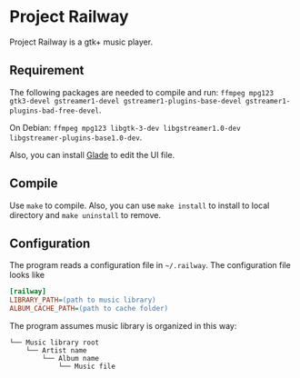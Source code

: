 # Project Railway

Project Railway is a gtk+ music player.

## Requirement

The following packages are needed to compile and run: `ffmpeg mpg123 gtk3-devel gstreamer1-devel gstreamer1-plugins-base-devel gstreamer1-plugins-bad-free-devel`.

On Debian: `ffmpeg mpg123 libgtk-3-dev libgstreamer1.0-dev libgstreamer-plugins-base1.0-dev`.

Also, you can install [Glade](https://glade.gnome.org/) to edit the UI file.

## Compile

Use `make` to compile. Also, you can use `make install` to install to local directory and `make uninstall` to remove.

## Configuration

The program reads a configuration file in `~/.railway`. The configuration file looks like
``` ini
[railway]
LIBRARY_PATH=(path to music library)
ALBUM_CACHE_PATH=(path to cache folder)
```

The program assumes music library is organized in this way:
```
└── Music library root
    └── Artist name
        └── Album name
            └── Music file
```
